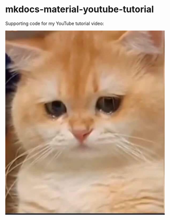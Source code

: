 # mkdocs-material-youtube-tutorial

Supporting code for my YouTube tutorial video:

[![Image.png](https://raw.githubusercontent.com/LeTienHung202/bt5/main/hung.jpeg)](https://www.youtube.com/watch?v=niPkap1ozUA)
